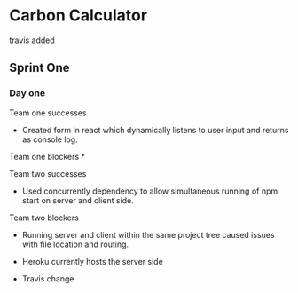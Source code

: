 # Carbon Calculator
travis added

## Sprint One
### Day one
Team one successes
* Created form in react which dynamically listens to user input and returns as console log.

Team one blockers
* 

Team two successes
* Used concurrently dependency to allow simultaneous running of npm start on server and client side.

Team two blockers
* Running server and client within the same project tree caused issues with file location and routing. 
* Heroku currently hosts the server side

* Travis change
